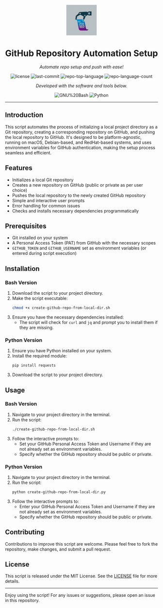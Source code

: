 
<p align="center">
  <img src="repoautomation-logo.jpeg" width="100" />
</p>
<p align="center">
    <h1 align="center">GitHub Repository Automation Setup</h1>
</p>
<p align="center">
    <em>Automate repo setup and push with ease!</em>
</p>
<p align="center">
    <img src="https://img.shields.io/github/license/kmaqsudi/RepoAutomationTool?style=flat&color=0080ff" alt="license">
    <img src="https://img.shields.io/github/last-commit/kmaqsudi/RepoAutomationTool?style=flat&color=0080ff" alt="last-commit">
    <img src="https://img.shields.io/github/languages/top/kmaqsudi/RepoAutomationTool?style=flat&color=0080ff" alt="repo-top-language">
    <img src="https://img.shields.io/github/languages/count/kmaqsudi/RepoAutomationTool?style=flat&color=0080ff" alt="repo-language-count">
</p>
<p align="center">
        <em>Developed with the software and tools below.</em>
</p>
<p align="center">
    <img src="https://img.shields.io/badge/GNU%20Bash-4EAA25.svg?style=flat&logo=GNU-Bash&logoColor=white" alt="GNU%20Bash">
    <img src="https://img.shields.io/badge/Python-3776AB.svg?style=flat&logo=Python&logoColor=white" alt="Python">
</p>
<hr>

## Introduction

This script automates the process of initializing a local project directory as a Git repository, creating a corresponding repository on GitHub, and pushing the local repository to GitHub. It's designed to be platform-agnostic, running on macOS, Debian-based, and RedHat-based systems, and uses environment variables for GitHub authentication, making the setup process seamless and efficient.

## Features

- Initializes a local Git repository
- Creates a new repository on GitHub (public or private as per user choice)
- Pushes the local repository to the newly created GitHub repository
- Simple and interactive user prompts
- Error handling for common issues
- Checks and installs necessary dependencies programmatically

## Prerequisites

- Git installed on your system
- A Personal Access Token (PAT) from GitHub with the necessary scopes
- `GITHUB_TOKEN` and `GITHUB_USERNAME` set as environment variables (or entered during script execution)

## Installation

### Bash Version

1. Download the script to your project directory.
2. Make the script executable:
   ```bash
   chmod +x create-github-repo-from-local-dir.sh
   ```
3. Ensure you have the necessary dependencies installed:
   - The script will check for `curl` and `jq` and prompt you to install them if they are missing.

### Python Version

1. Ensure you have Python installed on your system.
2. Install the required module:
   ```bash
   pip install requests
   ```
3. Download the script to your project directory.

## Usage

### Bash Version

1. Navigate to your project directory in the terminal.
2. Run the script:
   ```bash
   ./create-github-repo-from-local-dir.sh
   ```
3. Follow the interactive prompts to:
   - Set your GitHub Personal Access Token and Username if they are not already set as environment variables.
   - Specify whether the GitHub repository should be public or private.

### Python Version

1. Navigate to your project directory in the terminal.
2. Run the script:
   ```bash
   python create-github-repo-from-local-dir.py
   ```
3. Follow the interactive prompts to:
   - Enter your GitHub Personal Access Token and Username if they are not already set as environment variables.
   - Specify whether the GitHub repository should be public or private.

## Contributing

Contributions to improve this script are welcome. Please feel free to fork the repository, make changes, and submit a pull request.

## License

This script is released under the MIT License. See the [LICENSE](LICENSE) file for more details.

---

Enjoy using the script! For any issues or suggestions, please open an issue in this repository.
